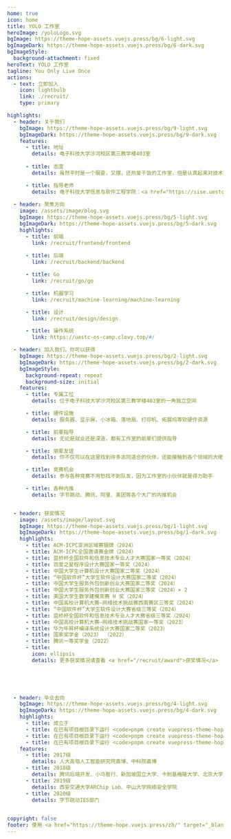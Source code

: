 ```yaml
---
home: true
icon: home
title: YOLO 工作室
heroImage: /yoloLogo.svg
bgImage: https://theme-hope-assets.vuejs.press/bg/6-light.svg
bgImageDark: https://theme-hope-assets.vuejs.press/bg/6-dark.svg
bgImageStyle:
  background-attachment: fixed
heroText: YOLO 工作室
tagline: You Only Live Once
actions:
  - text: 立即加入
    icon: lightbulb
    link: ./recruit/
    type: primary

highlights:
  - header: 关于我们
    bgImage: https://theme-hope-assets.vuejs.press/bg/9-light.svg
    bgImageDark: https://theme-hope-assets.vuejs.press/bg/9-dark.svg
    features:
      - title: 地址
        details: 电子科技大学沙河校区第三教学楼403室
        
      - title: 态度
        details: 虽然平时是一个既耍，又摆，还热爱干饭的工作室，但是认真起来对技术有着非常高的要求

      - title: 指导老师
        details: 电子科技大学信息与软件工程学院：<a href="https://sise.uestc.edu.cn/info/1035/10918.htm">江维</a>、<a href="https://sise.uestc.edu.cn/info/1036/5706.htm">詹瑾瑜</a>
        
  - header: 聚焦方向
    image: /assets/image/blog.svg
    bgImage: https://theme-hope-assets.vuejs.press/bg/5-light.svg
    bgImageDark: https://theme-hope-assets.vuejs.press/bg/5-dark.svg
    highlights:
      - title: 前端
        link: /recruit/frontend/frontend
        
      - title: 后端
        link: /recruit/backend/backend        

      - title: Go
        link: /recruit/go/go        

      - title: 机器学习
        link: /recruit/machine-learning/machine-learning

      - title: 设计
        link: /recruit/design/design           

      - title: 操作系统
        link: https://uestc-os-camp.clovy.top/#/

  - header: 加入我们，你可以获得
    bgImage: https://theme-hope-assets.vuejs.press/bg/2-light.svg
    bgImageDark: https://theme-hope-assets.vuejs.press/bg/2-dark.svg
    bgImageStyle:
      background-repeat: repeat
      background-size: initial
    features:
      - title: 专属工位
        details: 位于电子科技大学沙河校区第三教学楼403室的一角独立空间

      - title: 硬件设施
        details: 服务器、显示屏、小冰箱、落地扇、打印机、拓展坞等软硬件资源

      - title: 前辈指导
        details: 无论是就业还是深造，都有工作室的前辈们提供指导

      - title: 朋辈友谊
        details: 你不仅可以在这里找到许多志同道合的伙伴，还能接触到各个领域的大佬

      - title: 竞赛机会
        details: 参与各种竞赛不用愁找不到队友，因为工作室的小伙伴就是得力助手

      - title: 各种内推
        details: 字节跳动、腾讯、阿里、美团等各个大厂的内推机会


  - header: 获奖情况
    image: /assets/image/layout.svg
    bgImage: https://theme-hope-assets.vuejs.press/bg/1-light.svg
    bgImageDark: https://theme-hope-assets.vuejs.press/bg/1-dark.svg
    highlights:
      - title: ACM-ICPC亚洲区域赛银牌（2024）
      - title: ACM-ICPC全国邀请赛金牌（2024）
      - title: 蓝桥杯全国软件和信息技术专业人才大赛国家一等奖（2024）
      - title: 百度之星程序设计大赛国家一等奖（2024）
      - title: 中国大学生计算机设计大赛国家二等奖（2024）
      - title: “中国软件杯”大学生软件设计大赛国家二等奖（2024）
      - title: 中国大学生服务外包创新创业大赛国家二等奖（2024）
      - title: 中国大学生服务外包创新创业大赛国家三等奖（2024）× 2
      - title: 美国大学生数学建模竞赛 H 奖（2024）
      - title: 中国高校计算机大赛—网络技术挑战赛西南赛区三等奖（2024）
      - title: “中国软件杯”大学生软件设计大赛省级三等奖（2024）
      - title: 蓝桥杯全国软件和信息技术专业人才大赛省级三等奖（2024）
      - title: 中国高校计算机大赛—网络技术挑战赛国家一等奖（2023）
      - title: 华为毕昇杯编译系统设计大赛国家二等奖（2023）
      - title: 国家奖学金（2023） （2022）
      - title: 腾讯一等奖学金（2022）
      - title: 
        icon: ellipsis
        details: 更多获奖情况请查看 <a href="/recruit/award">获奖情况</a>
    


      

  - header: 毕业去向
    bgImage: https://theme-hope-assets.vuejs.press/bg/4-light.svg
    bgImageDark: https://theme-hope-assets.vuejs.press/bg/4-dark.svg
    highlights:
      - title: 成立于
      - title: 在已有项目根目录下运行 <code>pnpm create vuepress-theme-hope add .</code> 以在项目中添加主题。
      - title: 在已有项目根目录下运行 <code>pnpm create vuepress-theme-hope add .</code> 以在项目中添加主题。
      - title: 在已有项目根目录下运行 <code>pnpm create vuepress-theme-hope add .</code> 以在项目中添加主题。
    features:
      - title: 2017级
        details: 人大高瓴人工智能研究院直博、中科院直博
      - title: 2018级
        details: 腾讯后端开发、小马智行、新加坡国立大学、卡耐基梅隆大学、北京大学
      - title: 2019级
        details: 西安交通大学ARChip Lab、中山大学网络安全学院
      - title: 2020级
        details: 字节跳动IES部门

  
copyright: false
footer: 使用 <a href="https://theme-hope.vuejs.press/zh/" target="_blank">VuePress Theme Hope</a> 主题 | MIT 协议, 版权所有 © 2019-至今 Mr.Hope
---
```

